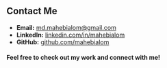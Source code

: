 
## Contact Me
- **Email:** [md.mahebialom@gmail.com](mailto:md.mahebialom@gmail.com)
- **LinkedIn:** [linkedin.com/in/mahebialom](https://www.linkedin.com/in/mahebialom/)
- **GitHub:** [github.com/mahebialom](https://github.com/mahebialom)


<!-- - **Twitter**: [Your Twitter Handle] -->
<!-- - **Portfolio**: [Link to Your Portfolio Website] -->

#### Feel free to check out my work and connect with me!
